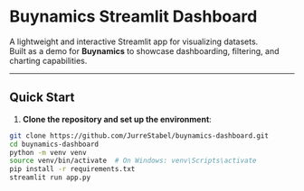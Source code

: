 # Buynamics Streamlit Dashboard

A lightweight and interactive Streamlit app for visualizing datasets.  
Built as a demo for **Buynamics** to showcase dashboarding, filtering, and charting capabilities.

---

## Quick Start

1. **Clone the repository and set up the environment**:

```bash
git clone https://github.com/JurreStabel/buynamics-dashboard.git
cd buynamics-dashboard
python -m venv venv
source venv/bin/activate  # On Windows: venv\Scripts\activate
pip install -r requirements.txt
streamlit run app.py

